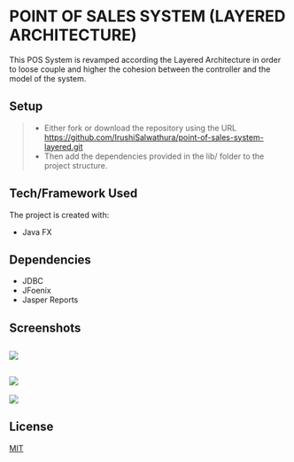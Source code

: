 # POINT OF SALES SYSTEM (LAYERED ARCHITECTURE)

This POS System is revamped according the Layered Architecture in order to loose couple and  higher the cohesion between the controller and the model of the system.

## Setup

> - Either fork or download the repository using the URL <https://github.com/IrushiSalwathura/point-of-sales-system-layered.git>
> - Then add the dependencies provided in the lib/ folder to the project structure.

## Tech/Framework Used

The project is created with:
* Java FX

## Dependencies

* JDBC
* JFoenix
* Jasper Reports

## Screenshots
![][1]
---
![][2]
---
![][3]

[1]: https://github.com/IrushiSalwathura/point-of-sales-system-layered/blob/master/src/asset/screenshots/pos-main.png
[2]: https://github.com/IrushiSalwathura/point-of-sales-system-layered/blob/master/src/asset/screenshots/pos-main-customer.png
[3]: https://github.com/IrushiSalwathura/point-of-sales-system-layered/blob/master/src/asset/screenshots/pos-placeorder.png


## License
[MIT](https://github.com/IrushiSalwathura/point-of-sales-system-layered/blob/master/LICENSE.txt)




